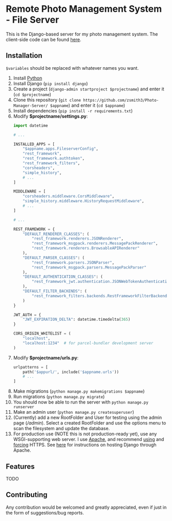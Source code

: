 # Remote Photo Management System - File Server

This is the Django-based server for my photo management system. The client-side code can be found [here](https://github.com/zsmith3/Photo-Manager-Client/).


## Installation

`$variables` should be replaced with whatever names you want.

1) Install [Python](https://www.python.org/downloads/)
2) Install Django (`pip install django`)
3) Create a project (`django-admin startproject $projectname`) and enter it (`cd $projectname`)
4) Clone this repository (`git clone https://github.com/zsmith3/Photo-Manager-Server/ $appname`) and enter it (`cd $appname`)
5) Install dependencies (`pip install -r requirements.txt`)
6) Modify **$projectname/settings.py**:
	```python
	import datetime

	# ...

	INSTALLED_APPS = [
		"$appname.apps.FileserverConfig",
		"rest_framework",
		"rest_framework.authtoken",
		"rest_framework_filters",
		"corsheaders",
		"simple_history",
		# ...
	]

	MIDDLEWARE = [
    	"corsheaders.middleware.CorsMiddleware",
		"simple_history.middleware.HistoryRequestMiddleware",
		# ...
	]

	# ...

	REST_FRAMEWORK = {
		"DEFAULT_RENDERER_CLASSES": (
			"rest_framework.renderers.JSONRenderer",
			"rest_framework_msgpack.renderers.MessagePackRenderer",
			"rest_framework.renderers.BrowsableAPIRenderer"
		),
		"DEFAULT_PARSER_CLASSES": (
			"rest_framework.parsers.JSONParser",
			"rest_framework_msgpack.parsers.MessagePackParser"
		),
		"DEFAULT_AUTHENTICATION_CLASSES": (
			"rest_framework_jwt.authentication.JSONWebTokenAuthentication",
		),
		"DEFAULT_FILTER_BACKENDS": (
			"rest_framework_filters.backends.RestFrameworkFilterBackend",
		)
	}

	JWT_AUTH = {
		"JWT_EXPIRATION_DELTA": datetime.timedelta(365)
	}

	CORS_ORIGIN_WHITELIST = (
		"localhost",
		"localhost:1234"  # for parcel-bundler development server
	)
	```
7) Modify **$projectname/urls.py**:
	```python
	urlpatterns = [
		path('$appurl/', include('$appname.urls'))
		# ...
	]
	```
8) Make migrations (`python manage.py makemigrations $appname`)
9) Run migrations (`python manage.py migrate`)
10) You should now be able to run the server with `python manage.py runserver`
11) Make an admin user (`python manage.py createsuperuser`)
12) (Currently) add a new RootFolder and User for testing using the admin page (*/admin*). Select a created RootFolder and use the options menu to scan the filesystem and update the database.
13) For production use (NOTE this is not production-ready yet), use any WSGI-supporting web server. I use [Apache](https://httpd.apache.org/), and recommend [using](https://httpd.apache.org/docs/2.4/ssl/ssl_howto.html) and [forcing](https://wiki.apache.org/httpd/RewriteHTTPToHTTPS) HTTPS. See [here](https://docs.djangoproject.com/en/2.1/howto/deployment/wsgi/modwsgi/) for instructions on hosting Django through Apache.


## Features

TODO


## Contributing

Any contribution would be welcomed and greatly appreciated, even if just in the form of suggestions/bug reports.
